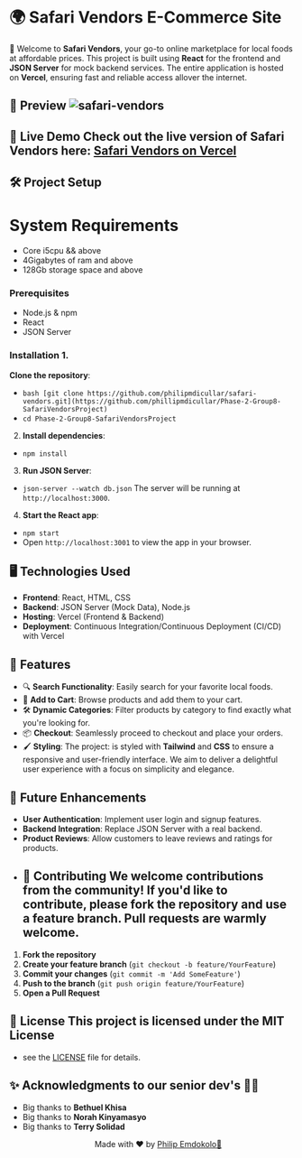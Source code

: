 # 🌍 Safari Vendors E-Commerce Site 
🛒 Welcome to **Safari Vendors**, your go-to online marketplace for local foods at affordable prices. This project is built using **React** for the frontend and **JSON Server** for mock backend services. The entire application is hosted on **Vercel**, ensuring fast and reliable access allover the internet. 
## 🎨 Preview ![safari-vendors](https://github.com/user-attachments/assets/6b58cade-f043-4b1d-9344-fa8aefbf9d3a)

## 🚀 Live Demo Check out the live version of Safari Vendors here: [**Safari Vendors on Vercel**](https://your-vercel-link) 
## 🛠️ Project Setup 
# System Requirements
- Core i5cpu && above 
- 4Gigabytes of ram and above
- 128Gb storage space and above

### Prerequisites 
- Node.js & npm 
- React 
- JSON Server 

### Installation 1. 
**Clone the repository**: 
- ```bash [git clone https://github.com/philipmdicullar/safari-vendors.git](https://github.com/phillipmdicullar/Phase-2-Group8-SafariVendorsProject)```
- ```cd Phase-2-Group8-SafariVendorsProject ``` 

2. **Install dependencies**: 

- ```npm install ``` 
3. **Run JSON Server**: 

- ```json-server --watch db.json```
The server will be running at `http://localhost:3000`. 
4. **Start the React app**:
- ```npm start ``` 
- Open `http://localhost:3001` to view the app in your browser.
 

## 🖥️ Technologies Used 
- **Frontend**: React, HTML, CSS 
- **Backend**: JSON Server (Mock Data), Node.js 
- **Hosting**: Vercel (Frontend & Backend) 
- **Deployment**: Continuous Integration/Continuous Deployment (CI/CD) with Vercel
## 🌟 Features 
- 🔍 **Search Functionality**: Easily search for your favorite local foods. 
- 🛒 **Add to Cart**: Browse products and add them to your cart. 
- 🛠️ **Dynamic Categories**: Filter products by category to find exactly what you're looking for. 
- 📦 **Checkout**: Seamlessly proceed to checkout and place your orders. 
-  🖌️ **Styling**: The project: is styled with **Tailwind** and **CSS** to ensure a responsive and user-friendly interface. We aim to deliver a delightful user experience with a focus on simplicity and elegance. 

## 🚧 Future Enhancements 
- **User Authentication**: Implement user login and signup features. 
- **Backend Integration**: Replace JSON Server with a real backend. 
- **Product Reviews**: Allow customers to leave reviews and ratings for products.
- ## 👥 Contributing We welcome contributions from the community! If you'd like to contribute, please fork the repository and use a feature branch. Pull requests are warmly welcome. 
1. **Fork the repository** 
2. **Create your feature branch** (`git checkout -b feature/YourFeature`) 
3. **Commit your changes** (`git commit -m 'Add SomeFeature'`) 
4. **Push to the branch** (`git push origin feature/YourFeature`) 
5. **Open a Pull Request** 
## 📝 License This project is licensed under the MIT License 
- see the [LICENSE](LICENSE) file for details. 
## ✨ Acknowledgments to our senior dev's 🙉🙉
- Big thanks to **Bethuel Khisa**
- Big thanks to **Norah Kinyamasyo**
- Big thanks to **Terry Solidad**
   <p align="center"> Made with ❤️ by <a href="https://github.com/phillipmdicullar">Philip Emdokolo🤧</a> </p>
